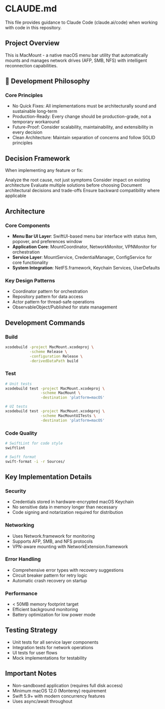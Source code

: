 # CLAUDE.md

This file provides guidance to Claude Code (claude.ai/code) when working with code in this repository.

## Project Overview

This is MacMount - a native macOS menu bar utility that automatically mounts and manages network drives (AFP, SMB, NFS) with intelligent reconnection capabilities.



## 🎯 Development Philosophy
### Core Principles

- No Quick Fixes: All implementations must be architecturally sound and sustainable long-term
- Production-Ready: Every change should be production-grade, not a temporary workaround
- Future-Proof: Consider scalability, maintainability, and extensibility in every decision
- Clean Architecture: Maintain separation of concerns and follow SOLID principles

## Decision Framework
When implementing any feature or fix:

Analyze the root cause, not just symptoms
Consider impact on existing architecture
Evaluate multiple solutions before choosing
Document architectural decisions and trade-offs
Ensure backward compatibility where applicable

## Architecture

### Core Components
- **Menu Bar UI Layer**: SwiftUI-based menu bar interface with status item, popover, and preferences window
- **Application Core**: MountCoordinator, NetworkMonitor, VPNMonitor for orchestration
- **Service Layer**: MountService, CredentialManager, ConfigService for core functionality
- **System Integration**: NetFS.framework, Keychain Services, UserDefaults

### Key Design Patterns
- Coordinator pattern for orchestration
- Repository pattern for data access
- Actor pattern for thread-safe operations
- ObservableObject/Published for state management

## Development Commands

### Build
```bash
xcodebuild -project MacMount.xcodeproj \
           -scheme Release \
           -configuration Release \
           -derivedDataPath build
```

### Test
```bash
# Unit tests
xcodebuild test -project MacMount.xcodeproj \
                -scheme MacMount \
                -destination 'platform=macOS'

# UI tests
xcodebuild test -project MacMount.xcodeproj \
                -scheme MacMountUITests \
                -destination 'platform=macOS'
```

### Code Quality
```bash
# SwiftLint for code style
swiftlint

# Swift format
swift-format -i -r Sources/
```

## Key Implementation Details

### Security
- Credentials stored in hardware-encrypted macOS Keychain
- No sensitive data in memory longer than necessary
- Code signing and notarization required for distribution

### Networking
- Uses Network.framework for monitoring
- Supports AFP, SMB, and NFS protocols
- VPN-aware mounting with NetworkExtension.framework

### Error Handling
- Comprehensive error types with recovery suggestions
- Circuit breaker pattern for retry logic
- Automatic crash recovery on startup

### Performance
- < 50MB memory footprint target
- Efficient background monitoring
- Battery optimization for low power mode

## Testing Strategy
- Unit tests for all service layer components
- Integration tests for network operations
- UI tests for user flows
- Mock implementations for testability

## Important Notes
- Non-sandboxed application (requires full disk access)
- Minimum macOS 12.0 (Monterey) requirement
- Swift 5.9+ with modern concurrency features
- Uses async/await throughout